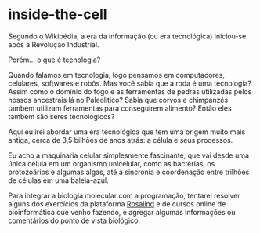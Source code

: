 # inside-the-cell

Segundo o Wikipédia, a era da informação (ou era tecnológica) iniciou-se após a Revolução Industrial. 

Porém... o que é tecnologia? 

Quando falamos em tecnologia, logo pensamos em computadores, celulares, softwares e robôs. Mas você sabia que a roda é uma tecnologia? Assim como o domínio do fogo e as ferramentas de pedras utilizadas pelos nossos ancestrais lá no Paleolítico? Sabia que corvos e chimpanzés também utilizam ferramentas para conseguirem alimento? Então eles também são seres tecnológicos?

Aqui eu irei abordar uma era tecnológica que tem uma origem muito mais antiga, cerca de 3,5 bilhões de anos atrás: a célula e seus processos.

Eu acho a maquinaria celular simplesmente fascinante, que vai desde uma única célula em um organismo unicelular, como as bactérias, os protozoários e algumas algas, até a sincronia e coordenação entre trilhões de células em uma baleia-azul.  

Para integrar a biologia molecular com a programação, tentarei resolver alguns dos exercícios da plataforma [Rosalind](http://rosalind.info/problems/tree-view/) e de cursos online de bioinformática que venho fazendo, e agregar algumas informações ou comentários do ponto de vista biológico.

